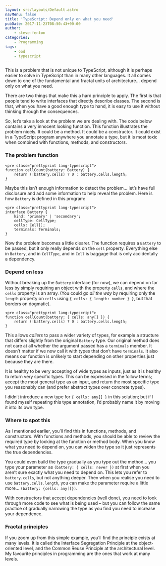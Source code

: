 ```yaml
---
layout: src/layouts/Default.astro
navMenu: false
title: 'TypeScript: Depend only on what you need'
pubDate: 2017-11-23T08:50:43+00:00
author:
    - steve-fenton
categories:
    - Programming
tags:
    - ood
    - typescript
---
```


This is a problem that is not unique to TypeScript, although it is perhaps easier to solve in TypeScript than in many other languages. It all comes down to one of the fundamental and fractal units of architecture… depend only on what you need.

There are two things that make this a hard principle to apply. The first is that people tend to write interfaces that directly describe classes. The second is that, when you have a good enough type to hand, it is easy to use it without thinking through the consequences.

So, let’s take a look at the problem we are dealing with. The code below contains a very innocent looking function. This function illustrates the problem nicely. It could be a method. It could be a constructor. It could exist in a TypeScript program anywhere you annotate a type, but it is most toxic when combined with functions, methods, and constructors.

### The problem function

```
<pre class="prettyprint lang-typescript">
function cellCount(battery: Battery) {
    return (!battery.cells) ? 0 : battery.cells.length;
}
```

Maybe this isn’t enough information to detect the problem… let’s have full disclosure and add some information to help reveal the problem. Here is how `Battery` is defined in this program:

```
<pre class="prettyprint lang-typescript">
interface Battery {
    kind: 'primary' | 'secondary';
    cellType: CellType;
    cells: Cell[];
    terminals: Terminals;
}
```

Now the problem becomes a little clearer. The function requires a `Battery` to be passed, but it only really depends on the `cell` property. Everything else in `Battery`, and in `CellType`, and in `Cell` is baggage that is only accidentally a dependency.

### Depend on less

Without breaking up the `Battery` interface (for now), we can depend on far less by simply requiring an object with the property `cells`, and where the `cells` property is an array. (You could go *all the way* by requiring only the `length` property on `cells` using `{ cells: { length: number } }`, but that borders on dogmatic).

```
<pre class="prettyprint lang-typescript">
function cellCount(battery: { cells: any[] }) {
    return (!battery.cells) ? 0 : battery.cells.length;
}
```

This allows *callers* to pass a wider variety of types, for example a structure that differs slightly from the original `Battery` type. Our original method does not care at all whether the argument passed has a `terminals` member. It doesn’t matter if we now call it with types that don’t have `terminals`. It also means our function is unlikely to start depending on other properties just because they are there.

It is healthy to be very accepting of wide types as inputs, just as it is healthy to return very specific types. This can be expressed in the follow terms; accept the most general type as an input, and return the most specific type you reasonably can (and prefer abstract types over concrete types).

I didn’t introduce a new type for `{ cells: any[] }` in this solution; but if I found myself repeating this type annotation, I’d probably name it by moving it into its own type.

### Where to spot this

As I mentioned earlier, you’ll find this in functions, methods, and constructors. With functions and methods, you should be able to review the required type by looking at the function or method body. When you know what you need to depend on, you can widen the type so it just represents the true dependencies.

You could even build the type gradually as you type out the method… you type your parameter as `(battery: { cells: never })` at first when you aren’t sure exactly what you need to depend on. This lets you refer to `battery.cells`, but not anything deeper. Then when you realise you need to use `battery.cells.length`, you can make the parameter require a little more… `(battery: {cells: any[]})`.

With constructors that accept dependencies (well done), you need to look through more code to see what is being used – but you can follow the same practice of gradually narrowing the type as you find you need to increase your dependence.

### Fractal principles

If you zoom up from this simple example, you’ll find the principle exists at many levels. It is called the Interface Segregation Principle at the object-oriented level, and the Common Reuse Principle at the architectural level. My favourite principles in programming are the ones that work at many levels.